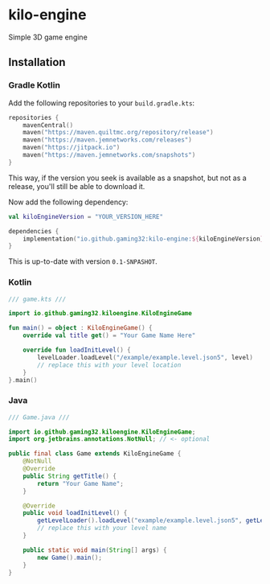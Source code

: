 # kilo-engine
Simple 3D game engine

## Installation
### Gradle Kotlin
Add the following repositories to your `build.gradle.kts`:
```kotlin
repositories {
    mavenCentral()
    maven("https://maven.quiltmc.org/repository/release")
    maven("https://maven.jemnetworks.com/releases")
    maven("https://jitpack.io")
    maven("https://maven.jemnetworks.com/snapshots")
}
```
This way, if the version you seek is available as a snapshot, but not as a release, you'll still be able to download it.

Now add the following dependency:
```kotlin
val kiloEngineVersion = "YOUR_VERSION_HERE"

dependencies {
    implementation("io.github.gaming32:kilo-engine:${kiloEngineVersion}")
}
```
This is up-to-date with version `0.1-SNPASHOT`.
### Kotlin
```kotlin
/// game.kts ///

import io.github.gaming32.kiloengine.KiloEngineGame

fun main() = object : KiloEngineGame() {
    override val title get() = "Your Game Name Here"

    override fun loadInitLevel() {
        levelLoader.loadLevel("/example/example.level.json5", level)
        // replace this with your level location
    }
}.main()
```
### Java
```java
/// Game.java ///

import io.github.gaming32.kiloengine.KiloEngineGame;
import org.jetbrains.annotations.NotNull; // <- optional

public final class Game extends KiloEngineGame {
    @NotNull
    @Override
    public String getTitle() {
        return "Your Game Name";
    }

    @Override
    public void loadInitLevel() {
        getLevelLoader().loadLevel("example/example.level.json5", getLevel());
        // replace this with your level name
    }

    public static void main(String[] args) {
        new Game().main();
    }
}
```
